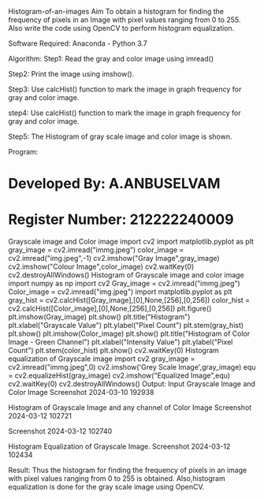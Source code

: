 Histogram-of-an-images
Aim
To obtain a histogram for finding the frequency of pixels in an Image with pixel values ranging from 0 to 255. Also write the code using OpenCV to perform histogram equalization.

Software Required:
Anaconda - Python 3.7

Algorithm:
Step1:
Read the gray and color image using imread()

Step2:
Print the image using imshow().

Step3:
Use calcHist() function to mark the image in graph frequency for gray and color image.

step4:
Use calcHist() function to mark the image in graph frequency for gray and color image.

Step5:
The Histogram of gray scale image and color image is shown.

Program:
# Developed By: A.ANBUSELVAM
# Register Number: 212222240009
Grayscale image and Color image
import cv2
import matplotlib.pyplot as plt
gray_image = cv2.imread("immg.jpeg")
color_image = cv2.imread("img.jpeg",-1)
cv2.imshow("Gray Image",gray_image)
cv2.imshow("Colour Image",color_image)
cv2.waitKey(0)
cv2.destroyAllWindows()
Histogram of Grayscale image and color image
import numpy as np
import cv2
Gray_image = cv2.imread("immg.jpeg")
Color_image = cv2.imread("img.jpeg")
import matplotlib.pyplot as plt
gray_hist = cv2.calcHist([Gray_image],[0],None,[256],[0,256])
color_hist = cv2.calcHist([Color_image],[0],None,[256],[0,256])
plt.figure()
plt.imshow(Gray_image)
plt.show()
plt.title("Histogram")
plt.xlabel("Grayscale Value")
plt.ylabel("Pixel Count")
plt.stem(gray_hist)
plt.show()
plt.imshow(Color_image)
plt.show()
plt.title("Histogram of Color Image - Green Channel")
plt.xlabel("Intensity Value")
plt.ylabel("Pixel Count")
plt.stem(color_hist)
plt.show()
cv2.waitKey(0)
Histogram equalization of Grayscale image
import cv2
gray_image = cv2.imread("immg.jpeg",0)
cv2.imshow('Grey Scale Image',gray_image)
equ = cv2.equalizeHist(gray_image)
cv2.imshow("Equalized Image",equ)
cv2.waitKey(0)
cv2.destroyAllWindows()
Output:
Input Grayscale Image and Color Image
Screenshot 2024-03-10 192938

Histogram of Grayscale Image and any channel of Color Image
Screenshot 2024-03-12 102721

Screenshot 2024-03-12 102740

Histogram Equalization of Grayscale Image.
Screenshot 2024-03-12 102434

Result:
Thus the histogram for finding the frequency of pixels in an image with pixel values ranging from 0 to 255 is obtained. Also,histogram equalization is done for the gray scale image using OpenCV.

